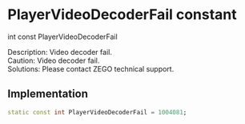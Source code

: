 


# PlayerVideoDecoderFail constant







int const PlayerVideoDecoderFail
  




<p>Description: Video decoder fail.<br>Caution: Video decoder fail.<br>Solutions: Please contact ZEGO technical support.</p>



## Implementation

```dart
static const int PlayerVideoDecoderFail = 1004081;
```







